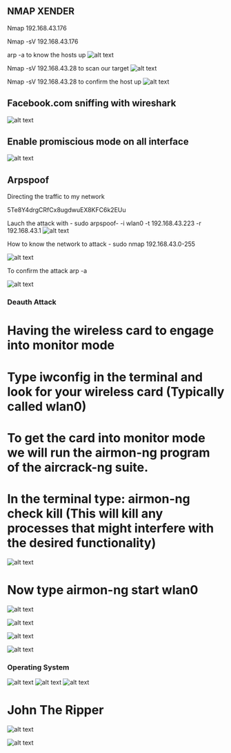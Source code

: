 ## NMAP XENDER

Nmap 192.168.43.176 

Nmap -sV 192.168.43.176

arp -a to know the hosts up
![alt text](https://github.com/lucassayodemi/ProblemSets/blob/main/sayo/picture/p1.png)

Nmap -sV 192.168.43.28 to scan our target
![alt text](https://github.com/lucassayodemi/ProblemSets/blob/main/sayo/picture/p2.png)

Nmap -sV 192.168.43.28 to confirm the host up
![alt text](https://github.com/lucassayodemi/ProblemSets/blob/main/sayo/picture/p4.png)







## Facebook.com sniffing with wireshark
![alt text](https://github.com/lucassayodemi/ProblemSets/blob/main/sayo/picture/p5.png)

## Enable promiscious mode on all interface
![alt text](https://github.com/lucassayodemi/ProblemSets/blob/main/sayo/picture/p6.png)




## Arpspoof


Directing the traffic to my network

5Te8Y4drgCRfCx8ugdwuEX8KFC6k2EUu



Lauch the attack with - sudo arpspoof- -i wlan0 -t 192.168.43.223 -r 192.168.43.1
![alt text](https://github.com/lucassayodemi/ProblemSets/blob/main/sayo/picture/c1.png)



How to know the network to attack - sudo nmap 192.168.43.0-255

![alt text](https://github.com/lucassayodemi/ProblemSets/blob/main/sayo/picture/c2.png)


To confirm the attack arp -a

![alt text](https://github.com/lucassayodemi/ProblemSets/blob/main/sayo/picture/c3.png)



### Deauth Attack

# Having the wireless card to engage into monitor mode

# Type iwconfig in the terminal and look for your wireless card (Typically called wlan0)

#  To get the card into monitor mode we will run the airmon-ng program of the aircrack-ng suite.

# In the terminal type: airmon-ng check kill (This will kill any processes that might interfere with the desired functionality)

![alt text](https://github.com/lucassayodemi/ProblemSets/blob/main/sayo/picture/b1.png)

# Now type airmon-ng start wlan0 

![alt text](https://github.com/lucassayodemi/ProblemSets/blob/main/sayo/picture/b2.png)

![alt text](https://github.com/lucassayodemi/ProblemSets/blob/main/sayo/picture/b3.png)

![alt text](https://github.com/lucassayodemi/ProblemSets/blob/main/sayo/picture/b4.png)

![alt text](https://github.com/lucassayodemi/ProblemSets/blob/main/sayo/picture/b5.png)



### Operating System

![alt text](https://github.com/lucassayodemi/ProblemSets/blob/main/sayo/picture/WhatsApp%20Image%202022-05-08%20at%207.14.56%20PM.jpeg)
![alt text](https://github.com/lucassayodemi/ProblemSets/blob/main/sayo/picture/WhatsApp%20Image%202022-05-08%20at%207.14.56%20PM(2).jpeg)
![alt text](https://github.com/lucassayodemi/ProblemSets/blob/main/sayo/picture/WhatsApp%20Image%202022-05-08%20at%207.14.56%20PM(1).jpeg)

# John The Ripper
![alt text](https://github.com/lucassayodemi/ProblemSets/blob/main/sayo/picture/jo.png)

![alt text](https://github.com/lucassayodemi/ProblemSets/blob/main/sayo/picture/jo1.png)
